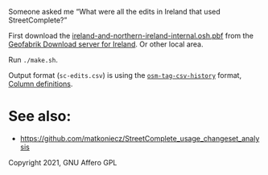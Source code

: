 Someone asked me “What were all the edits in Ireland that used StreetComplete?”

First download the [ireland-and-northern-ireland-internal.osh.pbf](https://osm-internal.download.geofabrik.de/europe/ireland-and-northern-ireland-internal.osh.pbf) from the [Geofabrik Download server for Ireland](https://osm-internal.download.geofabrik.de/europe/ireland-and-northern-ireland.html). Or other local area.

Run `./make.sh`.

Output format (`sc-edits.csv`) is using the [`osm-tag-csv-history`](https://github.com/amandasaurus/osm-tag-csv-history) format, [Column definitions](https://github.com/amandasaurus/osm-tag-csv-history#columns).

# See also:

 * https://github.com/matkoniecz/StreetComplete_usage_changeset_analysis

Copyright 2021, GNU Affero GPL
